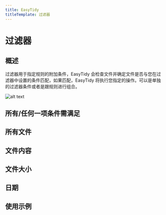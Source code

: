 ```yaml
---
title: EasyTidy
titleTemplate: 过滤器
---
```


# 过滤器

## 概述

过滤器用于指定规则的附加条件，EasyTidy 会检查文件并确定文件是否与您在过滤器中设置的条件匹配，如果匹配，EasyTidy 将执行您指定的操作。可以是单独的过滤器条件或者是跟规则进行组合。

![alt text](/images/image.png)

## 所有/任何一项条件需满足

## 所有文件

## 文件内容

## 文件大小

## 日期

## 使用示例
